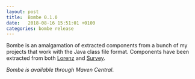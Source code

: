 ```yaml
---
layout: post
title:  Bombe 0.1.0
date:   2018-08-16 15:51:01 +0100
categories: bombe release
---
```


Bombe is an amalgamation of extracted components from a bunch of my projects that work with the
Java class file format. Components have been extracted from both [Lorenz] and [Survey].

*Bombe is available through Maven Central*.

[Lorenz]: https://github.com/jamiemansfield/Lorenz
[Survey]: https://github.com/jamiemansfield/Survey
